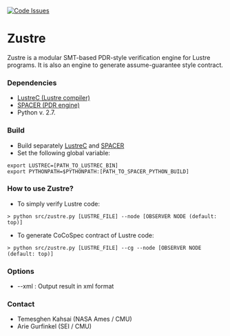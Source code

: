 
[![Code Issues](http://www.quantifiedcode.com/api/v1/project/f01b6e8e42264a9db43a4221e4ebdb51/badge.svg)](http://www.quantifiedcode.com/app/project/f01b6e8e42264a9db43a4221e4ebdb51)

# Zustre #

Zustre is a modular SMT-based PDR-style verification engine for Lustre programs. It is also an engine to generate assume-guarantee style contract.


### Dependencies ###

* [LustreC (Lustre compiler)](https://github.com/lememta/lustrec)
* [SPACER (PDR engine)](http://spacer.bitbucket.org/)
* Python v. 2.7.

### Build ###

* Build separately [LustreC](https://bitbucket.org/lememta/lustrec) and [SPACER](http://spacer.bitbucket.org/)
* Set the following global variable: 
```
export LUSTREC=[PATH_TO_LUSTREC_BIN]
export PYTHONPATH=$PYTHONPATH:[PATH_TO_SPACER_PYTHON_BUILD]
```


### How to use Zustre? ###
* To simply verify Lustre code:
```
> python src/zustre.py [LUSTRE_FILE] --node [OBSERVER NODE (default: top)]
```

* To generate CoCoSpec contract of Lustre code:
```
> python src/zustre.py [LUSTRE_FILE] --cg --node [OBSERVER NODE (default: top)]
```

### Options ###

* --xml : Output result in xml format 

### Contact ###
* Temesghen Kahsai (NASA Ames / CMU)
* Arie Gurfinkel (SEI / CMU)
